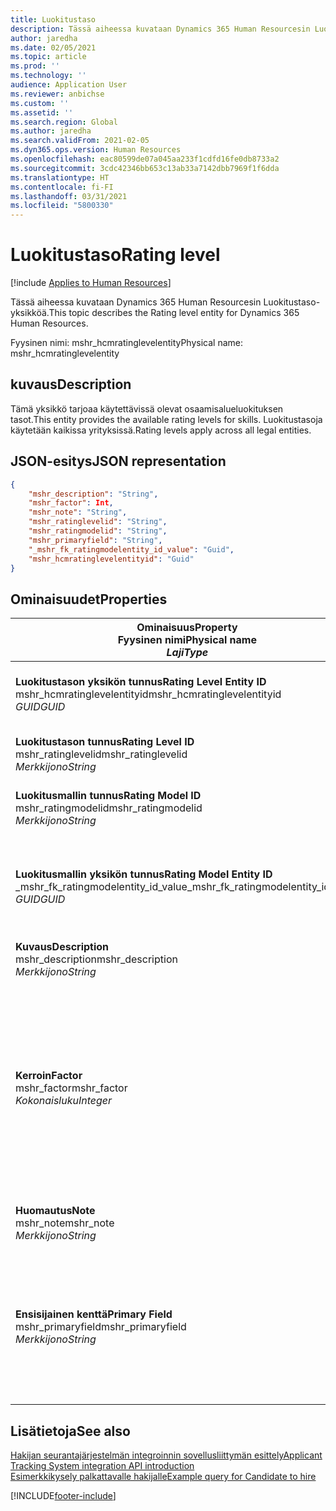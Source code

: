 ```yaml
---
title: Luokitustaso
description: Tässä aiheessa kuvataan Dynamics 365 Human Resourcesin Luokitustaso-yksikköä.
author: jaredha
ms.date: 02/05/2021
ms.topic: article
ms.prod: ''
ms.technology: ''
audience: Application User
ms.reviewer: anbichse
ms.custom: ''
ms.assetid: ''
ms.search.region: Global
ms.author: jaredha
ms.search.validFrom: 2021-02-05
ms.dyn365.ops.version: Human Resources
ms.openlocfilehash: eac80599de07a045aa233f1cdfd16fe0db8733a2
ms.sourcegitcommit: 3cdc42346bb653c13ab33a7142dbb7969f1f6dda
ms.translationtype: HT
ms.contentlocale: fi-FI
ms.lasthandoff: 03/31/2021
ms.locfileid: "5800330"
---
```

# <a name="rating-level"></a><span data-ttu-id="9969c-103">Luokitustaso</span><span class="sxs-lookup"><span data-stu-id="9969c-103">Rating level</span></span>

[!include [Applies to Human Resources](../includes/applies-to-hr.md)]

<span data-ttu-id="9969c-104">Tässä aiheessa kuvataan Dynamics 365 Human Resourcesin Luokitustaso-yksikköä.</span><span class="sxs-lookup"><span data-stu-id="9969c-104">This topic describes the Rating level entity for Dynamics 365 Human Resources.</span></span>

<span data-ttu-id="9969c-105">Fyysinen nimi: mshr_hcmratinglevelentity</span><span class="sxs-lookup"><span data-stu-id="9969c-105">Physical name: mshr_hcmratinglevelentity</span></span>

## <a name="description"></a><span data-ttu-id="9969c-106">kuvaus</span><span class="sxs-lookup"><span data-stu-id="9969c-106">Description</span></span>

<span data-ttu-id="9969c-107">Tämä yksikkö tarjoaa käytettävissä olevat osaamisalueluokituksen tasot.</span><span class="sxs-lookup"><span data-stu-id="9969c-107">This entity provides the available rating levels for skills.</span></span> <span data-ttu-id="9969c-108">Luokitustasoja käytetään kaikissa yrityksissä.</span><span class="sxs-lookup"><span data-stu-id="9969c-108">Rating levels apply across all legal entities.</span></span>

## <a name="json-representation"></a><span data-ttu-id="9969c-109">JSON-esitys</span><span class="sxs-lookup"><span data-stu-id="9969c-109">JSON representation</span></span>

```json
{
    "mshr_description": "String",
    "mshr_factor": Int,
    "mshr_note": "String",
    "mshr_ratinglevelid": "String",
    "mshr_ratingmodelid": "String",
    "mshr_primaryfield": "String",
    "_mshr_fk_ratingmodelentity_id_value": "Guid",
    "mshr_hcmratinglevelentityid": "Guid"
}
```

## <a name="properties"></a><span data-ttu-id="9969c-110">Ominaisuudet</span><span class="sxs-lookup"><span data-stu-id="9969c-110">Properties</span></span>

| <span data-ttu-id="9969c-111">Ominaisuus</span><span class="sxs-lookup"><span data-stu-id="9969c-111">Property</span></span><br><span data-ttu-id="9969c-112">**Fyysinen nimi**</span><span class="sxs-lookup"><span data-stu-id="9969c-112">**Physical name**</span></span><br><span data-ttu-id="9969c-113">**_Laji_**</span><span class="sxs-lookup"><span data-stu-id="9969c-113">**_Type_**</span></span> | <span data-ttu-id="9969c-114">Käytä</span><span class="sxs-lookup"><span data-stu-id="9969c-114">Use</span></span> | <span data-ttu-id="9969c-115">kuvaus</span><span class="sxs-lookup"><span data-stu-id="9969c-115">Description</span></span> |
| --- | --- | --- |
| <span data-ttu-id="9969c-116">**Luokitustason yksikön tunnus**</span><span class="sxs-lookup"><span data-stu-id="9969c-116">**Rating Level Entity ID**</span></span><br><span data-ttu-id="9969c-117">mshr_hcmratinglevelentityid</span><span class="sxs-lookup"><span data-stu-id="9969c-117">mshr_hcmratinglevelentityid</span></span><br><span data-ttu-id="9969c-118">*GUID*</span><span class="sxs-lookup"><span data-stu-id="9969c-118">*GUID*</span></span> | <span data-ttu-id="9969c-119">Vain luku</span><span class="sxs-lookup"><span data-stu-id="9969c-119">Read-only</span></span><br><span data-ttu-id="9969c-120">Vaadittu</span><span class="sxs-lookup"><span data-stu-id="9969c-120">Required</span></span><br><span data-ttu-id="9969c-121">Järjestelmän luoma</span><span class="sxs-lookup"><span data-stu-id="9969c-121">System-generated</span></span> | <span data-ttu-id="9969c-122">Järjestelmän luoma tason yksilöivä tunnus.</span><span class="sxs-lookup"><span data-stu-id="9969c-122">The system-generated unique identifier for the level.</span></span> |
| <span data-ttu-id="9969c-123">**Luokitustason tunnus**</span><span class="sxs-lookup"><span data-stu-id="9969c-123">**Rating Level ID**</span></span><br><span data-ttu-id="9969c-124">mshr_ratinglevelid</span><span class="sxs-lookup"><span data-stu-id="9969c-124">mshr_ratinglevelid</span></span><br><span data-ttu-id="9969c-125">*Merkkijono*</span><span class="sxs-lookup"><span data-stu-id="9969c-125">*String*</span></span> | <span data-ttu-id="9969c-126">Luku/Kirjoitus</span><span class="sxs-lookup"><span data-stu-id="9969c-126">Read/write</span></span><br><span data-ttu-id="9969c-127">Vaadittu</span><span class="sxs-lookup"><span data-stu-id="9969c-127">Required</span></span> | <span data-ttu-id="9969c-128">Käyttäjän luettava tason yksilöivä tunnus.</span><span class="sxs-lookup"><span data-stu-id="9969c-128">User-readable unique identifier for the level.</span></span> |
| <span data-ttu-id="9969c-129">**Luokitusmallin tunnus**</span><span class="sxs-lookup"><span data-stu-id="9969c-129">**Rating Model ID**</span></span><br><span data-ttu-id="9969c-130">mshr_ratingmodelid</span><span class="sxs-lookup"><span data-stu-id="9969c-130">mshr_ratingmodelid</span></span><br><span data-ttu-id="9969c-131">*Merkkijono*</span><span class="sxs-lookup"><span data-stu-id="9969c-131">*String*</span></span> | <span data-ttu-id="9969c-132">Luku/Kirjoitus</span><span class="sxs-lookup"><span data-stu-id="9969c-132">Read/write</span></span><br><span data-ttu-id="9969c-133">Vaadittu</span><span class="sxs-lookup"><span data-stu-id="9969c-133">Required</span></span> | <span data-ttu-id="9969c-134">Luokitusmalli, johon luokitustaso kuuluu.</span><span class="sxs-lookup"><span data-stu-id="9969c-134">The rating model to which the rating level belongs.</span></span> |
| <span data-ttu-id="9969c-135">**Luokitusmallin yksikön tunnus**</span><span class="sxs-lookup"><span data-stu-id="9969c-135">**Rating Model Entity ID**</span></span><br><span data-ttu-id="9969c-136">_mshr_fk_ratingmodelentity_id_value</span><span class="sxs-lookup"><span data-stu-id="9969c-136">_mshr_fk_ratingmodelentity_id_value</span></span><br><span data-ttu-id="9969c-137">*GUID*</span><span class="sxs-lookup"><span data-stu-id="9969c-137">*GUID*</span></span> | <span data-ttu-id="9969c-138">Vain luku</span><span class="sxs-lookup"><span data-stu-id="9969c-138">Read-only</span></span><br><span data-ttu-id="9969c-139">Vaadittu</span><span class="sxs-lookup"><span data-stu-id="9969c-139">Required</span></span><br><span data-ttu-id="9969c-140">Viiteavain: mshr_hcmratingmodelentity-yksikön mshr_hcmratingmodelentityid</span><span class="sxs-lookup"><span data-stu-id="9969c-140">Foreign key: mshr_hcmratingmodelentityid of mshr_hcmratingmodelentity</span></span> | <span data-ttu-id="9969c-141">Järjestelmän luoma sen luokitusmallin tunnus, johon luokitustaso kuuluu.</span><span class="sxs-lookup"><span data-stu-id="9969c-141">The system-generated identifier for the rating model to which the rating level belongs.</span></span> |
| <span data-ttu-id="9969c-142">**Kuvaus**</span><span class="sxs-lookup"><span data-stu-id="9969c-142">**Description**</span></span><br><span data-ttu-id="9969c-143">mshr_description</span><span class="sxs-lookup"><span data-stu-id="9969c-143">mshr_description</span></span><br><span data-ttu-id="9969c-144">*Merkkijono*</span><span class="sxs-lookup"><span data-stu-id="9969c-144">*String*</span></span> | <span data-ttu-id="9969c-145">Luku/Kirjoitus</span><span class="sxs-lookup"><span data-stu-id="9969c-145">Read/write</span></span><br><span data-ttu-id="9969c-146">Vaadittu</span><span class="sxs-lookup"><span data-stu-id="9969c-146">Required</span></span> | <span data-ttu-id="9969c-147">Luokitustason kuvaus.</span><span class="sxs-lookup"><span data-stu-id="9969c-147">The description of the rating level.</span></span> |
| <span data-ttu-id="9969c-148">**Kerroin**</span><span class="sxs-lookup"><span data-stu-id="9969c-148">**Factor**</span></span><br><span data-ttu-id="9969c-149">mshr_factor</span><span class="sxs-lookup"><span data-stu-id="9969c-149">mshr_factor</span></span><br><span data-ttu-id="9969c-150">*Kokonaisluku*</span><span class="sxs-lookup"><span data-stu-id="9969c-150">*Integer*</span></span> | <span data-ttu-id="9969c-151">Luku/Kirjoitus</span><span class="sxs-lookup"><span data-stu-id="9969c-151">Read/write</span></span><br><span data-ttu-id="9969c-152">Vaadittu</span><span class="sxs-lookup"><span data-stu-id="9969c-152">Required</span></span> | <span data-ttu-id="9969c-153">Luokitustason kerroin.</span><span class="sxs-lookup"><span data-stu-id="9969c-153">The factor for the rating level.</span></span> <span data-ttu-id="9969c-154">Kun vertaat nimikkeitä, joissa on eri määrä tasoja, kerrointa käytetään tulosten normalisointiin.</span><span class="sxs-lookup"><span data-stu-id="9969c-154">When you compare items with a different number of rating levels, the factor is used to normalize the scores.</span></span> <span data-ttu-id="9969c-155">Arvon on oltava kokonaisluku väliltä 0–9.</span><span class="sxs-lookup"><span data-stu-id="9969c-155">The value must be an integer between 0 and 9.</span></span> |
| <span data-ttu-id="9969c-156">**Huomautus**</span><span class="sxs-lookup"><span data-stu-id="9969c-156">**Note**</span></span><br><span data-ttu-id="9969c-157">mshr_note</span><span class="sxs-lookup"><span data-stu-id="9969c-157">mshr_note</span></span><br><span data-ttu-id="9969c-158">*Merkkijono*</span><span class="sxs-lookup"><span data-stu-id="9969c-158">*String*</span></span> | <span data-ttu-id="9969c-159">Luku/Kirjoitus</span><span class="sxs-lookup"><span data-stu-id="9969c-159">Read/write</span></span><br><span data-ttu-id="9969c-160">Valinnainen</span><span class="sxs-lookup"><span data-stu-id="9969c-160">Optional</span></span> | <span data-ttu-id="9969c-161">Luokitustasoon liittyvät huomautukset.</span><span class="sxs-lookup"><span data-stu-id="9969c-161">Any notes associated with the rating level.</span></span> |
| <span data-ttu-id="9969c-162">**Ensisijainen kenttä**</span><span class="sxs-lookup"><span data-stu-id="9969c-162">**Primary Field**</span></span><br><span data-ttu-id="9969c-163">mshr_primaryfield</span><span class="sxs-lookup"><span data-stu-id="9969c-163">mshr_primaryfield</span></span><br><span data-ttu-id="9969c-164">*Merkkijono*</span><span class="sxs-lookup"><span data-stu-id="9969c-164">*String*</span></span> | <span data-ttu-id="9969c-165">Vain luku</span><span class="sxs-lookup"><span data-stu-id="9969c-165">Read-only</span></span><br><span data-ttu-id="9969c-166">Vaadittu</span><span class="sxs-lookup"><span data-stu-id="9969c-166">Required</span></span> | <span data-ttu-id="9969c-167">Kenttä, jota käytetään yksikkötietueen tunnuksena.</span><span class="sxs-lookup"><span data-stu-id="9969c-167">Field to be used as an identifier of the entity record.</span></span> <span data-ttu-id="9969c-168">Luokitustason tunnuksen ja luokitusmallin tunnuksen yhdistelmä.</span><span class="sxs-lookup"><span data-stu-id="9969c-168">Combination of rating level ID and rating model ID.</span></span> |

## <a name="see-also"></a><span data-ttu-id="9969c-169">Lisätietoja</span><span class="sxs-lookup"><span data-stu-id="9969c-169">See also</span></span>

[<span data-ttu-id="9969c-170">Hakijan seurantajärjestelmän integroinnin sovellusliittymän esittely</span><span class="sxs-lookup"><span data-stu-id="9969c-170">Applicant Tracking System integration API introduction</span></span>](hr-admin-integration-ats-api-introduction.md)<br>
[<span data-ttu-id="9969c-171">Esimerkkikysely palkattavalle hakijalle</span><span class="sxs-lookup"><span data-stu-id="9969c-171">Example query for Candidate to hire</span></span>](hr-admin-integration-ats-api-candidate-to-hire-example-query.md)



[!INCLUDE[footer-include](../includes/footer-banner.md)]